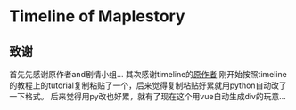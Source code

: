 # Timeline of Maplestory

## 致谢
首先先感谢原作者and剧情小组...
其次感谢timeline的[原作者](https://codepen.io/ksantangelo/pen/ZBOpoJ)
刚开始按照timeline的教程上的tutorial复制粘贴了一个，后来觉得复制粘贴好累就用python自动改了一下格式。
后来觉得用py改也好累，就有了现在这个用vue自动生成div的玩意...
